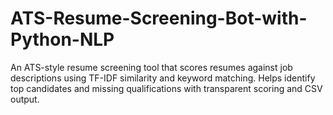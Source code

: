 # ATS-Resume-Screening-Bot-with-Python-NLP
An ATS-style resume screening tool that scores resumes against job descriptions using TF-IDF similarity and keyword matching. Helps identify top candidates and missing qualifications with transparent scoring and CSV output.
